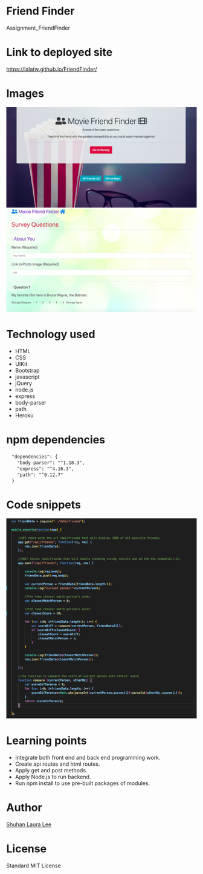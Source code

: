 # Friend Finder
Assignment_FriendFinder

# Link to deployed site
https://lalatw.github.io/FriendFinder/


# Images
![FriendFinder Assignment](/images/screenshot.png)
![FriendFinder Assignment](/images/screenshot2.png)  


# Technology used
* HTML
* CSS
* UIKit
* Bootstrap
* javascript
* jQuery
* node.js
* express
* body-parser
* path
* Heroku


# npm dependencies

```
  "dependencies": {
    "body-parser": "^1.18.3",
    "express": "^4.16.3",
    "path": "^0.12.7"
  }
```

# Code snippets

![code_sniippets](/images/code_screenshot.png) 


# Learning points
* Integrate both front end and back end programming work.
* Create api routes and html routes.
* Apply get and post methods.
* Apply Node.js to run backend. 
* Run npm install to use pre-built packages of modules.


# Author 
[Shuhan Laura Lee](https://lalatw.github.io/FriendFinder/)



# License
Standard MIT License
